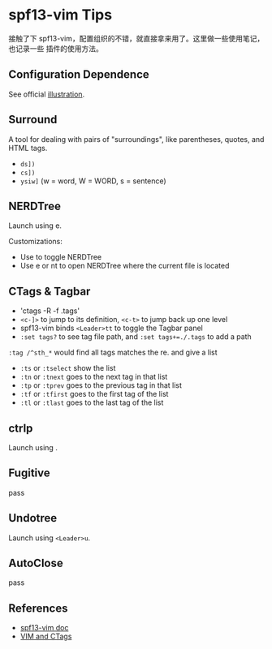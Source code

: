 # spf13-vim Tips
接触了下 spf13-vim，配置组织的不错，就直接拿来用了。这里做一些使用笔记，也记录一些
插件的使用方法。

## Configuration Dependence

See official [illustration](https://github.com/spf13/spf13-vim).


## Surround
A tool for dealing with pairs of "surroundings", like parentheses, quotes, and 
HTML tags.

- `ds])`
- `cs])`
- `ysiw]` (w = word, W = WORD, s = sentence)


## NERDTree
Launch using <Leader>e.


Customizations:
- Use <c-e> to toggle NERDTree
- Use <leader>e or <leader>nt to open NERDTree where the current file is located


## CTags & Tagbar

- 'ctags -R -f .tags'
- `<c-]>` to jump to its definition, `<c-t>` to jump back up one level
- spf13-vim binds `<Leader>tt` to toggle the Tagbar panel
- `:set tags?` to see tag file path, and `:set tags+=./.tags` to add a path

`:tag /^sth_*` would find all tags matches the re. and give a list
- `:ts` or `:tselect` show the list
- `:tn` or `:tnext` goes to the next tag in that list
- `:tp` or `:tprev` goes to the previous tag in that list
- `:tf` or `:tfirst` goes to the first tag of the list
- `:tl` or `:tlast` goes to the last tag of the list


## ctrlp
Launch using <c-p>.


## Fugitive
pass


## Undotree
Launch using `<Leader>u`.


## AutoClose
pass


## References

- [spf13-vim doc](https://github.com/spf13/spf13-vim)
- [VIM and CTags](https://andrew.stwrt.ca/posts/vim-ctags://andrew.stwrt.ca/posts/vim-ctags/)
